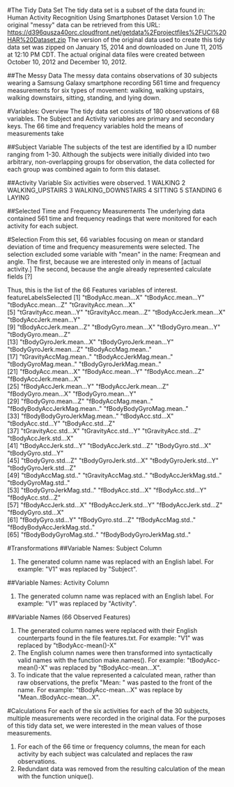 
#The Tidy Data Set
The tidy data set is a subset of the data found in: Human Activity Recognition Using Smartphones Dataset
Version 1.0
The original "messy" data can be retrieved from this URL: https://d396qusza40orc.cloudfront.net/getdata%2Fprojectfiles%2FUCI%20HAR%20Dataset.zip
The version of the original data used to create this tidy data set was zipped on January 15, 2014 and downloaded on June 11, 2015 at 12:10 PM CDT. The actual original data files were created between October 10, 2012 and December 10, 2012.

##The Messy Data
The messy data contains observations of 30 subjects wearing a Samsung Galaxy smartphone recording 561 time and frequency measurements for six types of movement: walking, walking upstairs, walking downstairs, sitting, standing, and lying down.

#Variables: Overview
The tidy data set consists of 180 observations of 68 variables.
The Subject and Activity variables are primary and secondary keys.
The 66 time and frequency variables hold the means of measurements take

##Subject Variable
The subjects of the test are identified by a ID number ranging from 1-30.
Although the subjects were initially divided into two arbitrary, non-overlapping groups for observation, the data collected for each group was combined again to form this dataset. 

##Activity Variable
Six activities were observed. 
1 WALKING
2 WALKING_UPSTAIRS
3 WALKING_DOWNSTAIRS
4 SITTING
5 STANDING
6 LAYING

##Selected Time and Frequency Measurements
The underlying data contained 561 time and frequency readings that were monitored for each activity for each subject.

#Selection
From this set, 66 variables focusing on mean or standard deviation of time and frequency measurements were selected. 
The selection excluded some variable with "mean" in the name: Freqmean and angle. The first, because we are interested only in means of [actual activity.] The second, because the angle already represented calculate fields [?]

Thus, this is the list of the 66 Features variables of interest.
featureLabelsSelected
 [1] "tBodyAcc.mean...X"           "tBodyAcc.mean...Y"           "tBodyAcc.mean...Z"           "tGravityAcc.mean...X"       
 [5] "tGravityAcc.mean...Y"        "tGravityAcc.mean...Z"        "tBodyAccJerk.mean...X"       "tBodyAccJerk.mean...Y"      
 [9] "tBodyAccJerk.mean...Z"       "tBodyGyro.mean...X"          "tBodyGyro.mean...Y"          "tBodyGyro.mean...Z"         
[13] "tBodyGyroJerk.mean...X"      "tBodyGyroJerk.mean...Y"      "tBodyGyroJerk.mean...Z"      "tBodyAccMag.mean.."         
[17] "tGravityAccMag.mean.."       "tBodyAccJerkMag.mean.."      "tBodyGyroMag.mean.."         "tBodyGyroJerkMag.mean.."    
[21] "fBodyAcc.mean...X"           "fBodyAcc.mean...Y"           "fBodyAcc.mean...Z"           "fBodyAccJerk.mean...X"      
[25] "fBodyAccJerk.mean...Y"       "fBodyAccJerk.mean...Z"       "fBodyGyro.mean...X"          "fBodyGyro.mean...Y"         
[29] "fBodyGyro.mean...Z"          "fBodyAccMag.mean.."          "fBodyBodyAccJerkMag.mean.."  "fBodyBodyGyroMag.mean.."    
[33] "fBodyBodyGyroJerkMag.mean.." "tBodyAcc.std...X"            "tBodyAcc.std...Y"            "tBodyAcc.std...Z"           
[37] "tGravityAcc.std...X"         "tGravityAcc.std...Y"         "tGravityAcc.std...Z"         "tBodyAccJerk.std...X"       
[41] "tBodyAccJerk.std...Y"        "tBodyAccJerk.std...Z"        "tBodyGyro.std...X"           "tBodyGyro.std...Y"          
[45] "tBodyGyro.std...Z"           "tBodyGyroJerk.std...X"       "tBodyGyroJerk.std...Y"       "tBodyGyroJerk.std...Z"      
[49] "tBodyAccMag.std.."           "tGravityAccMag.std.."        "tBodyAccJerkMag.std.."       "tBodyGyroMag.std.."         
[53] "tBodyGyroJerkMag.std.."      "fBodyAcc.std...X"            "fBodyAcc.std...Y"            "fBodyAcc.std...Z"           
[57] "fBodyAccJerk.std...X"        "fBodyAccJerk.std...Y"        "fBodyAccJerk.std...Z"        "fBodyGyro.std...X"          
[61] "fBodyGyro.std...Y"           "fBodyGyro.std...Z"           "fBodyAccMag.std.."           "fBodyBodyAccJerkMag.std.."  
[65] "fBodyBodyGyroMag.std.."      "fBodyBodyGyroJerkMag.std.." 


#Transformations
##Variable Names: Subject Column
1. The generated column name was replaced with an English label.
For example: "V1" was replaced by "Subject".

##Variable Names: Activity Column
1. The generated column name was replaced with an English label.
For example: "V1" was replaced by "Activity".

##Variable Names (66 Observed Features)
1. The generated column names were replaced with their English counterparts found in the file features.txt.
For example: "V1" was replaced by "tBodyAcc-mean()-X"
2. The English column names were then transformed into syntactically valid names with the function make.names().
For example: "tBodyAcc-mean()-X" was replaced by "tBodyAcc-mean...X".
3. To indicate that the value represented a calculated mean, rather than raw observations, the prefix "Mean: " was pasted to the front of the name.
For example: "tBodyAcc-mean...X" was replace by "Mean..tBodyAcc-mean...X".

#Calculations
For each of the six activities for each of the 30 subjects, multiple measurements were recorded in the original data.
For the purposes of this tidy data set, we were interested in the mean values of those measurements.
1. For each of the 66 time or frequency columns, the mean for each activity by each subject was calculated and replaces the raw observations.
2. Redundant data was removed from the resulting calculation of the mean with the function unique().
